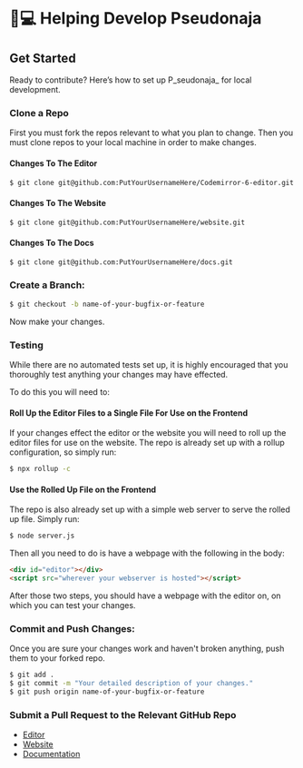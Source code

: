 # 👨💻 Helping Develop Pseudonaja

## Get Started

Ready to contribute? Here’s how to set up P_seudonaja_ for local development.

### Clone a Repo

First you must fork the repos relevant to what you plan to change. Then you must clone repos to your local machine in order to make changes.

#### Changes To The Editor

```bash
$ git clone git@github.com:PutYourUsernameHere/Codemirror-6-editor.git
```

#### Changes To The Website

```bash
$ git clone git@github.com:PutYourUsernameHere/website.git
```

#### Changes To The Docs

```bash
$ git clone git@github.com:PutYourUsernameHere/docs.git
```

### Create a Branch:

```bash
$ git checkout -b name-of-your-bugfix-or-feature
```

Now make your changes.

### Testing

While there are no automated tests set up, it is highly encouraged that you thoroughly test anything your changes may have effected.

To do this you will need to:

#### Roll Up the Editor Files to a Single File For Use on the Frontend

If your changes effect the editor or the website you will need to roll up the editor files for use on the website. The repo is already set up with a rollup configuration, so simply run:

```bash
$ npx rollup -c
```

#### Use the Rolled Up File on the Frontend

The repo is also already set up with a simple web server to serve the rolled up file. Simply run:

```bash
$ node server.js
```

Then all you need to do is have a webpage with the following in the body:

```html
<div id="editor"></div>
<script src="wherever your webserver is hosted"></script>
```

After those two steps, you should have a webpage with the editor on, on which you can test your changes.

### Commit and Push Changes:

Once you are sure your changes work and haven't broken anything, push them to your forked repo.

```bash
$ git add .
$ git commit -m "Your detailed description of your changes."
$ git push origin name-of-your-bugfix-or-feature
```

### Submit a Pull Request to the Relevant GitHub Repo

* [Editor](https://github.com/PseudocodeEditor/Codemirror-6-editor/pulls)
* [Website](https://github.com/PseudocodeEditor/website/pulls)
* [Documentation](https://github.com/PseudocodeEditor/docs/pulls)
